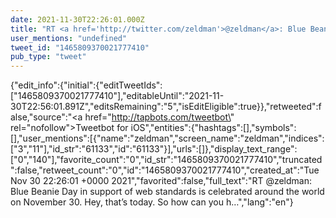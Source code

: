 ```yaml
---
date: 2021-11-30T22:26:01.000Z
title: "RT <a href='http://twitter.com/zeldman'>@zeldman</a>: Blue Beanie Day in support of web standards is celebrated around the world on November 30. Hey, that’s today. So how can you h…″"
user_mentions: "undefined"
tweet_id: "1465809370021777410"
pub_type: "tweet"
---
```

{"edit_info":{"initial":{"editTweetIds":["1465809370021777410"],"editableUntil":"2021-11-30T22:56:01.891Z","editsRemaining":"5","isEditEligible":true}},"retweeted":false,"source":"<a href=\"http://tapbots.com/tweetbot\" rel=\"nofollow\">Tweetbot for iΟS</a>","entities":{"hashtags":[],"symbols":[],"user_mentions":[{"name":"zeldman","screen_name":"zeldman","indices":["3","11"],"id_str":"61133","id":"61133"}],"urls":[]},"display_text_range":["0","140"],"favorite_count":"0","id_str":"1465809370021777410","truncated":false,"retweet_count":"0","id":"1465809370021777410","created_at":"Tue Nov 30 22:26:01 +0000 2021","favorited":false,"full_text":"RT @zeldman: Blue Beanie Day in support of web standards is celebrated around the world on November 30. Hey, that’s today. So how can you h…","lang":"en"}
